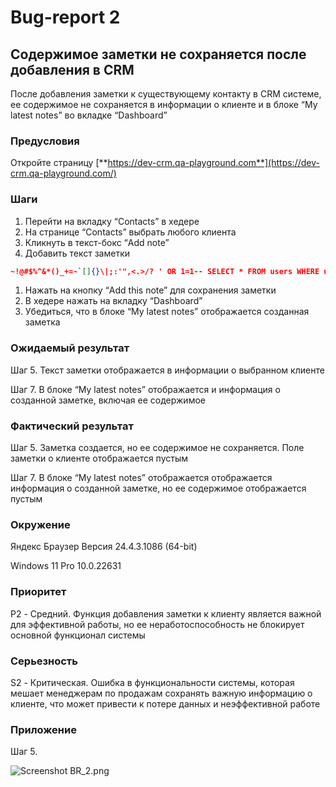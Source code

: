# Bug-report 2

## Содержимое заметки не сохраняется после добавления в CRM

После добавления заметки к существующему контакту в CRM системе, ее содержимое не сохраняется в информации о клиенте и в блоке “My latest notes” во вкладке “Dashboard”

### **Предусловия**

Откройте страницу [**https://dev-crm.qa-playground.com**](https://dev-crm.qa-playground.com/)

### Шаги

1. Перейти на вкладку “Contacts” в хедере
2. На странице “Contacts” выбрать любого клиента
3. Кликнуть в текст-бокс “Add note”
4. Добавить текст заметки

```json
~!@#$%^&*()_+=-`[]{}\|;:'",<.>/? ' OR 1=1-- SELECT * FROM users WHERE username = '' or 1=1-- DROP TABLE users;-- <script>alert("XSS")</script> <b>Bold</b> <i>Italic</i> <u>Underline</u> <a href="#">Link</a> éàçüöäğ🦄🎉 1234567890 123.45 true false null   очень длинная строка, превышающая лимит, много текста, много текста, много текста, много текста, много текста, много текста, много текста, много текста, много текста, много текста, много текста, много текста, много текста, много текста.
```

1. Нажать на кнопку “Add this note” для сохранения заметки
2. В хедере нажать на вкладку “Dashboard”
3. Убедиться, что в блоке “My latest notes” отображается созданная заметка

### Ожидаемый результат

Шаг 5. Текст заметки отображается в информации о выбранном клиенте

Шаг 7. В блоке “My latest notes” отображается и информация о созданной заметке, включая ее содержимое

### Фактический результат

Шаг 5. Заметка создается, но ее содержимое не сохраняется. Поле заметки о клиенте отображается пустым

Шаг 7. В блоке “My latest notes” отображается отображается информация о созданной заметке, но ее содержимое отображается пустым

### Окружение

Яндекс Браузер Версия 24.4.3.1086 (64-bit)

Windows 11 Pro 10.0.22631

### Приоритет

P2 - Средний. Функция добавления заметки к клиенту является важной для эффективной работы, но ее неработоспособность не блокирует основной функционал системы

### Серьезность

S2 - Критическая. Ошибка в функциональности системы, которая мешает менеджерам по продажам сохранять важную информацию о клиенте, что может привести к потере данных и неэффективной работе

### Приложение

Шаг 5. 

![Screenshot BR_2.png](Bug-report%202%20e03b1836635c416e93368ca8ae0b25f1/Screenshot_BR_2.png)